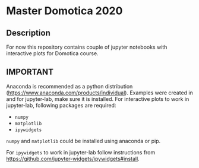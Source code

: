# Master Domotica 2020

## Description
For now this repository contains couple of jupyter notebooks with interactive plots for Domotica course.

## IMPORTANT
Anaconda is recommended as a python distribution (https://www.anaconda.com/products/individual).
Examples were created in and for jupyter-lab, make sure it is installed.
For interactive plots to work in jupyter-lab, following packages are required:
- `numpy`
- `matplotlib`
- `ipywidgets`

`numpy` and `matplotlib` could be installed using anaconda or pip.

For `ipywidgets` to work in jupyter-lab follow instructions from https://github.com/jupyter-widgets/ipywidgets#install.
